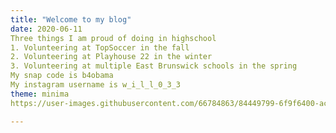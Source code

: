 ```yaml
---
title: "Welcome to my blog"
date: 2020-06-11
Three things I am proud of doing in highschool
1. Volunteering at TopSoccer in the fall
2. Volunteering at Playhouse 22 in the winter
3. Volunteering at multiple East Brunswick schools in the spring
My snap code is b4obama
My instagram username is w_i_l_l_0_3_3
theme: minima
https://user-images.githubusercontent.com/66784863/84449799-6f9f6400-ac1c-11ea-98ec-ab123cb4bb3e.png

---
```


